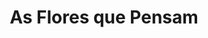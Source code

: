 ---
Numero: 112
title: As Flores que Pensam
Autor: Clifford D Simak
Co-autor: 
Ano-de-Publicacao: 1966
Titulo-original: All Flesh is Grass
Tradutor: Eurico da Fonseca
Co-tradutor: 
Ano-de-edicao: 1965
alias: Clifford-D-Simak
Autor2-alias: 
Tradutor1-alias: Eurico-da-Fonseca
Tradutor2-alias: 
Titulo-link: 112-As-Flores-que-Pensam
Capa: Lima de Freitas
pags: 249
Capa-link: Lima-de-Freitas
---